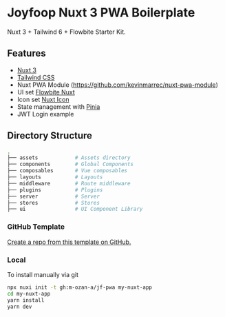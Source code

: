 # Joyfoop Nuxt 3 PWA Boilerplate

Nuxt 3 + Tailwind 6 + Flowbite Starter Kit.

## Features

- [Nuxt 3](https://v3.nuxtjs.org/)
- [Tailwind CSS](https://tailwindcss.com/)
- Nuxt PWA Module (https://github.com/kevinmarrec/nuxt-pwa-module)
- UI set [Flowbite Nuxt](https://flowbite.com/docs/getting-started/nuxt-js/)
- Icon set [Nuxt Icon](https://github.com/nuxt-modules/icon)
- State management with [Pinia](https://pinia.vuejs.org/)
- JWT Login example

## Directory Structure

```bash
.
├── assets            # Assets directory
├── components        # Global Components
├── composables       # Vue composables
├── layouts           # Layouts
├── middleware        # Route middleware
├── plugins           # Plugins
├── server            # Server
├── stores            # Stores
├── ui                # UI Component Library
```


### GitHub Template

[Create a repo from this template on GitHub.](https://github.com/m-ozan-a/jf-pwa/generate)

### Local

To install manually via git 

```bash
npx nuxi init -t gh:m-ozan-a/jf-pwa my-nuxt-app
cd my-nuxt-app
yarn install
yarn dev
```
